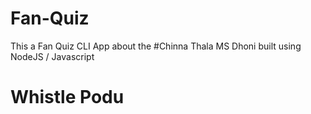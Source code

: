 # Fan-Quiz

This a Fan Quiz CLI App about the #Chinna Thala MS Dhoni built using NodeJS / Javascript

# Whistle Podu
